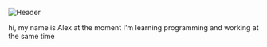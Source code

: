 ![Header](https://i.pinimg.com/originals/ab/1a/fe/ab1afebb2fe63ede8210d53253269e52.gif)

hi, my name is Alex at the moment I'm learning programming and working at the same time
